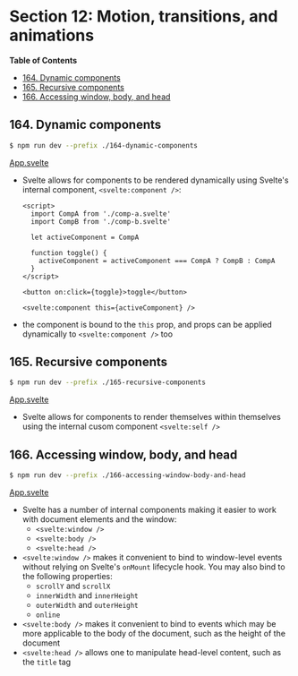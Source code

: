 # Section 12: Motion, transitions, and animations


<!-- START doctoc generated TOC please keep comment here to allow auto update -->
<!-- DON'T EDIT THIS SECTION, INSTEAD RE-RUN doctoc TO UPDATE -->
**Table of Contents**

- [164. Dynamic components](#164-dynamic-components)
- [165. Recursive components](#165-recursive-components)
- [166. Accessing window, body, and head](#166-accessing-window-body-and-head)

<!-- END doctoc generated TOC please keep comment here to allow auto update -->

## 164. Dynamic components

```bash
$ npm run dev --prefix ./164-dynamic-components
```

[App.svelte](./164-dynamic-components/src/App.svelte)

- Svelte allows for components to be rendered dynamically using Svelte's
    internal component, `<svelte:component />`:

    ```svelte
    <script>
      import CompA from './comp-a.svelte'
      import CompB from './comp-b.svelte'

      let activeComponent = CompA

      function toggle() {
        activeComponent = activeComponent === CompA ? CompB : CompA
      }
    </script>

    <button on:click={toggle}>toggle</button>

    <svelte:component this={activeComponent} />
    ```
- the component is bound to the `this` prop, and props can be applied
    dynamically to `<svelte:component />` too

## 165. Recursive components

```bash
$ npm run dev --prefix ./165-recursive-components
```

[App.svelte](./165-recursive-components/src/App.svelte)

- Svelte allows for components to render themselves within themselves using the
    internal cusom component `<svelte:self />`

## 166. Accessing window, body, and head

```bash
$ npm run dev --prefix ./166-accessing-window-body-and-head
```

[App.svelte](./166-accessing-window-body-and-head/src/App.svelte)

- Svelte has a number of internal components making it easier to work with
    document elements and the window:
    - `<svelte:window />`
    - `<svelte:body />`
    - `<svelte:head />`
- `<svelte:window />` makes it convenient to bind to window-level events without
    relying on Svelte's `onMount` lifecycle hook. You may also bind to the
    following properties:
    - `scrollY` and `scrollX`
    - `innerWidth` and `innerHeight`
    - `outerWidth` and `outerHeight`
    - `online`
- `<svelte:body />` makes it convenient to bind to events which may be more
    applicable to the body of the document, such as the height of the document
- `<svelte:head />` allows one to manipulate head-level content, such as the
    `title` tag
